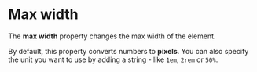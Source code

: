 # Max width

The **max width** property changes the max width of the element.

By default, this property converts numbers to **pixels**. You can also specify the unit you want to use by adding a string - like `1em`, `2rem` or `50%`.